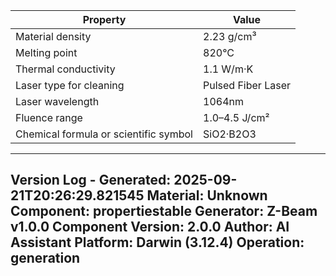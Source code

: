 | Property | Value |
|----------|-------|
| Material density | 2.23 g/cm³ |
| Melting point | 820°C |
| Thermal conductivity | 1.1 W/m·K |
| Laser type for cleaning | Pulsed Fiber Laser |
| Laser wavelength | 1064nm |
| Fluence range | 1.0–4.5 J/cm² |
| Chemical formula or scientific symbol | SiO2·B2O3 |


---
Version Log - Generated: 2025-09-21T20:26:29.821545
Material: Unknown
Component: propertiestable
Generator: Z-Beam v1.0.0
Component Version: 2.0.0
Author: AI Assistant
Platform: Darwin (3.12.4)
Operation: generation
---